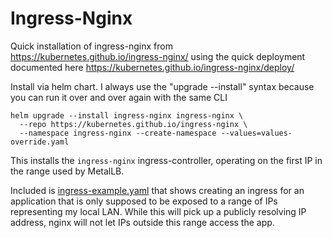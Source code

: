 # Ingress-Nginx
Quick installation of ingress-nginx from https://kubernetes.github.io/ingress-nginx/ using the quick deployment documented here https://kubernetes.github.io/ingress-nginx/deploy/

Install via helm chart. I always use the "upgrade --install" syntax because you can run it over and over again with the same CLI
```
helm upgrade --install ingress-nginx ingress-nginx \
  --repo https://kubernetes.github.io/ingress-nginx \
  --namespace ingress-nginx --create-namespace --values=values-override.yaml
```

This installs the `ingress-nginx` ingress-controller, operating on the first IP in the range used by MetalLB.

Included is [ingress-example.yaml](ingress-example.yaml) that shows creating an ingress for an application that is only supposed to be exposed to a range of IPs representing my local LAN. While this will pick up a publicly resolving IP address, nginx will not let IPs outside this range access the app.
